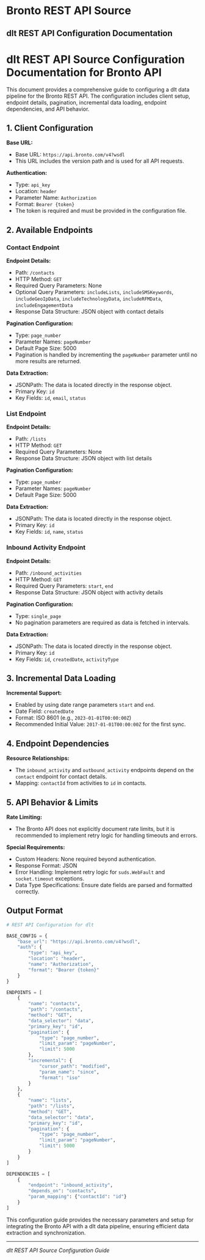 # Bronto REST API Source

## dlt REST API Configuration Documentation

# dlt REST API Source Configuration Documentation for Bronto API

This document provides a comprehensive guide to configuring a dlt data pipeline for the Bronto REST API. The configuration includes client setup, endpoint details, pagination, incremental data loading, endpoint dependencies, and API behavior.

## 1. Client Configuration

**Base URL:**
- Base URL: `https://api.bronto.com/v4?wsdl`
- This URL includes the version path and is used for all API requests.

**Authentication:**
- Type: `api_key`
- Location: `header`
- Parameter Name: `Authorization`
- Format: `Bearer {token}`
- The token is required and must be provided in the configuration file.

## 2. Available Endpoints

### Contact Endpoint

**Endpoint Details:**
- Path: `/contacts`
- HTTP Method: `GET`
- Required Query Parameters: None
- Optional Query Parameters: `includeLists`, `includeSMSKeywords`, `includeGeoIpData`, `includeTechnologyData`, `includeRFMData`, `includeEngagementData`
- Response Data Structure: JSON object with contact details

**Pagination Configuration:**
- Type: `page_number`
- Parameter Names: `pageNumber`
- Default Page Size: 5000
- Pagination is handled by incrementing the `pageNumber` parameter until no more results are returned.

**Data Extraction:**
- JSONPath: The data is located directly in the response object.
- Primary Key: `id`
- Key Fields: `id`, `email`, `status`

### List Endpoint

**Endpoint Details:**
- Path: `/lists`
- HTTP Method: `GET`
- Required Query Parameters: None
- Response Data Structure: JSON object with list details

**Pagination Configuration:**
- Type: `page_number`
- Parameter Names: `pageNumber`
- Default Page Size: 5000

**Data Extraction:**
- JSONPath: The data is located directly in the response object.
- Primary Key: `id`
- Key Fields: `id`, `name`, `status`

### Inbound Activity Endpoint

**Endpoint Details:**
- Path: `/inbound_activities`
- HTTP Method: `GET`
- Required Query Parameters: `start`, `end`
- Response Data Structure: JSON object with activity details

**Pagination Configuration:**
- Type: `single_page`
- No pagination parameters are required as data is fetched in intervals.

**Data Extraction:**
- JSONPath: The data is located directly in the response object.
- Primary Key: `id`
- Key Fields: `id`, `createdDate`, `activityType`

## 3. Incremental Data Loading

**Incremental Support:**
- Enabled by using date range parameters `start` and `end`.
- Date Field: `createdDate`
- Format: ISO 8601 (e.g., `2023-01-01T00:00:00Z`)
- Recommended Initial Value: `2017-01-01T00:00:00Z` for the first sync.

## 4. Endpoint Dependencies

**Resource Relationships:**
- The `inbound_activity` and `outbound_activity` endpoints depend on the `contact` endpoint for contact details.
- Mapping: `contactId` from activities to `id` in contacts.

## 5. API Behavior & Limits

**Rate Limiting:**
- The Bronto API does not explicitly document rate limits, but it is recommended to implement retry logic for handling timeouts and errors.

**Special Requirements:**
- Custom Headers: None required beyond authentication.
- Response Format: JSON
- Error Handling: Implement retry logic for `suds.WebFault` and `socket.timeout` exceptions.
- Data Type Specifications: Ensure date fields are parsed and formatted correctly.

## Output Format

```python
# REST API Configuration for dlt

BASE_CONFIG = {
    "base_url": "https://api.bronto.com/v4?wsdl",
    "auth": {
        "type": "api_key",
        "location": "header",
        "name": "Authorization",
        "format": "Bearer {token}"
    }
}

ENDPOINTS = [
    {
        "name": "contacts",
        "path": "/contacts",
        "method": "GET",
        "data_selector": "data",
        "primary_key": "id",
        "pagination": {
            "type": "page_number",
            "limit_param": "pageNumber",
            "limit": 5000
        },
        "incremental": {
            "cursor_path": "modified",
            "param_name": "since",
            "format": "iso"
        }
    },
    {
        "name": "lists",
        "path": "/lists",
        "method": "GET",
        "data_selector": "data",
        "primary_key": "id",
        "pagination": {
            "type": "page_number",
            "limit_param": "pageNumber",
            "limit": 5000
        }
    }
]

DEPENDENCIES = [
    {
        "endpoint": "inbound_activity",
        "depends_on": "contacts",
        "param_mapping": {"contactId": "id"}
    }
]
```

This configuration guide provides the necessary parameters and setup for integrating the Bronto API with a dlt data pipeline, ensuring efficient data extraction and synchronization.

---
*dlt REST API Source Configuration Guide*